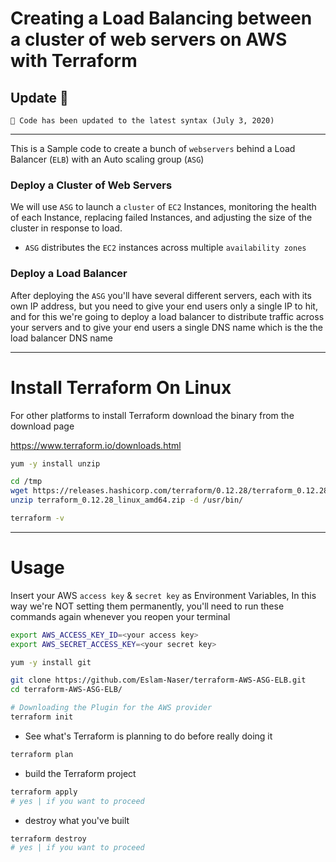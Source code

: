 # Creating a Load Balancing between a cluster of web servers on AWS with Terraform


## Update 📌 
```
📢 Code has been updated to the latest syntax (July 3, 2020)
```

---


This is a Sample code to create a bunch of `webservers` behind a Load Balancer (`ELB`) with an Auto scaling group (`ASG`)



### Deploy a Cluster of Web Servers

We will use `ASG` to launch a `cluster` of `EC2` Instances,  monitoring the health of each Instance, replacing failed Instances, and adjusting the size of the cluster in response to load.

* `ASG` distributes the `EC2` instances across multiple `availability zones` 



### Deploy a Load Balancer

After deploying the `ASG` you'll have several different servers, each with its own IP address, but you need to give your end users only a single IP to hit, and for this we're going to deploy a load balancer to distribute traffic across your servers and to give your end users a single DNS name which is the the load balancer DNS name



---



# Install Terraform On Linux

For other platforms to install Terraform download the binary from the download page

https://www.terraform.io/downloads.html

```bash
yum -y install unzip

cd /tmp
wget https://releases.hashicorp.com/terraform/0.12.28/terraform_0.12.28_linux_amd64.zip
unzip terraform_0.12.28_linux_amd64.zip -d /usr/bin/

terraform -v
```



---



# Usage

Insert your AWS `access key` & `secret key` as Environment Variables, In this way we're NOT setting them permanently, you'll need to run these commands again whenever you reopen your terminal

```bash
export AWS_ACCESS_KEY_ID=<your access key>
export AWS_SECRET_ACCESS_KEY=<your secret key>
```


```bash
yum -y install git
```



```bash
git clone https://github.com/Eslam-Naser/terraform-AWS-ASG-ELB.git
cd terraform-AWS-ASG-ELB/

# Downloading the Plugin for the AWS provider
terraform init
```



* See what's Terraform is planning to do before really doing it

```bash
terraform plan
```



* build the Terraform project

```bash
terraform apply
# yes | if you want to proceed
```

* destroy what you've built

```bash
terraform destroy
# yes | if you want to proceed
```




